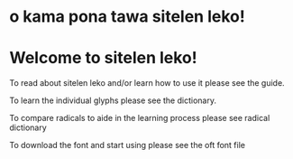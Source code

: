 # o kama pona tawa sitelen leko!
# Welcome to sitelen leko!

To read about sitelen leko and/or learn how to use it please see the guide.

To learn the individual glyphs please see the dictionary.

To compare radicals to aide in the learning process please see radical dictionary

To download the font and start using please see the oft font file
